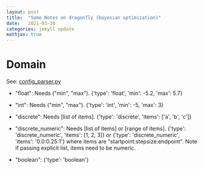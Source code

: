 ```yaml
---
layout: post
title:  "Some Notes on dragonfly (bayesian optimization)"
date:   2021-03-20
categories: jekyll update
mathjax: true
---
```


# Domain

See: [config_parser.py](https://github.com/dragonfly/dragonfly/blob/master/dragonfly/parse/config_parser.py#137)

* "float": Needs ("min", "max"). {'type': 'float', 'min': -5.2, 'max': 5.7}

* "int": Needs ("min", "max"). {'type': 'int', 'min': -5, 'max': 3}

* "discrete": Needs [list of items]. {'type': 'discrete', 'items': ['a', 'b', 'c']}

* "discrete_numeric": Needs [list of items] or [range of items]. {'type': 'discrete_numeric', 'items': [1, 2, 3]} or {'type': 'discrete_numeric', 'items': '0.0:0.25:1'} where items are "startpoint:stepsize:endpoint". Note if passing explicit list, items need to be numeric.

* "boolean": {'type': 'boolean'}





